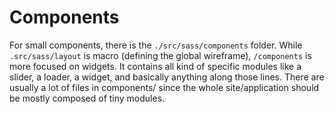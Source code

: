 # Components

For small components, there is the `./src/sass/components` folder. While `.src/sass/layout` is macro (defining the global wireframe), `/components` is more focused on widgets. It contains all kind of specific modules like a slider, a loader, a widget, and basically anything along those lines. There are usually a lot of files in components/ since the whole site/application should be mostly composed of tiny modules.
